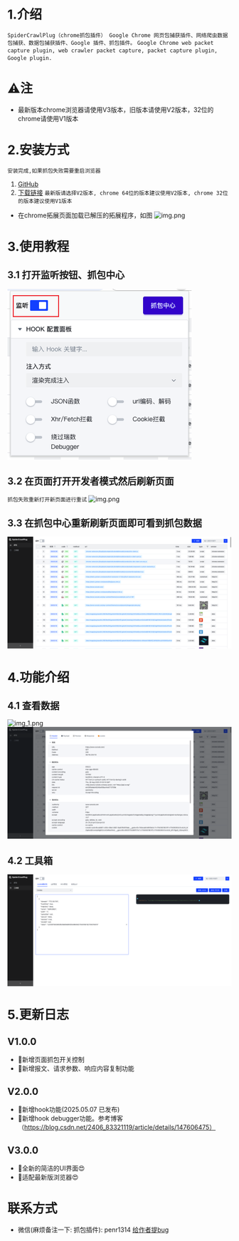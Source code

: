 # 1.介绍

`
SpiderCrawlPlug（chrome抓包插件） Google Chrome 网页包捕获插件、网络爬虫数据包捕获、数据包捕获插件、Google 插件、抓包插件。
`
`Google Chrome web packet capture plugin, web crawler packet capture, packet capture plugin, Google plugin.`

# ⚠️注

- 最新版本chrome浏览器请使用V3版本，旧版本请使用V2版本，32位的chrome请使用V1版本

# 2.安装方式

`安装完成,如果抓包失败需要重启浏览器`

1. [GitHub](https://github.com/peng0928/SpiderCrawlPlug)
2. [下载链接](https://github.com/peng0928/SpiderCrawlPlug/archive/refs/heads/main.zip)
   `最新版请选择V2版本, chrome 64位的版本建议使用V2版本, chrome 32位的版本建议使用V1版本`

- 在chrome拓展页面加载已解压的拓展程序，如图
  ![img.png](img/img.png)

# 3.使用教程

## 3.1 打开监听按钮、抓包中心

![img.png](img/2.png)

## 3.2 在页面打开开发者模式然后刷新页面

`抓包失败重新打开新页面进行重试`
![img.png](img/img4.png)

## 3.3 在抓包中心重新刷新页面即可看到抓包数据

![img.png](img/1.png)

# 4.功能介绍

## 4.1 查看数据

![img_1.png](img/img_1.png)
![2.png](img/3.png)

## 4.2 工具箱

![img_3.png](img/4.png)

# 5.更新日志

## V1.0.0

- 🚀新增页面抓包开关控制
- 🚀新增报文、请求参数、响应内容复制功能

## V2.0.0

- 🚀新增hook功能(2025.05.07 已发布)
- 🚀新增hook debugger功能。参考博客（https://blog.csdn.net/2406_83321119/article/details/147606475）

## V3.0.0

- 🚀全新的简洁的UI界面😍
- 🚀适配最新版浏览器😍


# 联系方式

- 微信(麻烦备注一下: 抓包插件): penr1314
  [给作者提bug](https://github.com/peng0928/SpiderCrawlPlug/issues)
